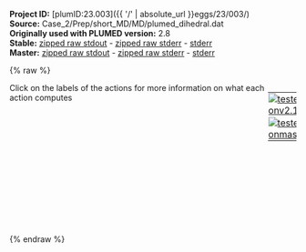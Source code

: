 **Project ID:** [plumID:23.003]({{ '/' | absolute_url }}eggs/23/003/)  
**Source:** Case_2/Prep/short_MD/MD/plumed_dihedral.dat  
**Originally used with PLUMED version:** 2.8  
**Stable:** [zipped raw stdout](plumed_dihedral.dat.plumed.stdout.txt.zip) - [zipped raw stderr](plumed_dihedral.dat.plumed.stderr.txt.zip) - [stderr](plumed_dihedral.dat.plumed.stderr)  
**Master:** [zipped raw stdout](plumed_dihedral.dat.plumed_master.stdout.txt.zip) - [zipped raw stderr](plumed_dihedral.dat.plumed_master.stderr.txt.zip) - [stderr](plumed_dihedral.dat.plumed_master.stderr)  

{% raw %}
<div style="width: 100%; float:left">
<div style="width: 90%; float:left" id="value_details_data/Case_2/Prep/short_MD/MD/plumed_dihedral.dat"> Click on the labels of the actions for more information on what each action computes </div>
<div style="width: 10%; float:left"><table><tr><td style="padding:1px"><a href="plumed_dihedral.dat.plumed.stderr"><img src="https://img.shields.io/badge/v2.10-passing-green.svg" alt="tested onv2.10" /></a></td></tr><tr><td style="padding:1px"><a href="plumed_dihedral.dat.plumed_master.stderr"><img src="https://img.shields.io/badge/master-passing-green.svg" alt="tested onmaster" /></a></td></tr></table></div></div>
<pre style="width=97%;">
<b name="data/Case_2/Prep/short_MD/MD/plumed_dihedral.dattheta" onclick='showPath("data/Case_2/Prep/short_MD/MD/plumed_dihedral.dat","data/Case_2/Prep/short_MD/MD/plumed_dihedral.dattheta","data/Case_2/Prep/short_MD/MD/plumed_dihedral.dattheta","black")'>theta</b><span style="display:none;" id="data/Case_2/Prep/short_MD/MD/plumed_dihedral.dattheta">The TORSION action with label <b>theta</b> calculates the following quantities:<table  align="center" frame="void" width="95%" cellpadding="5%"><tr><td width="5%"><b> Quantity </b>  </td><td width="5%"><b> Type </b>  </td><td><b> Description </b> </td></tr><tr><td width="5%">theta</td><td width="5%"><font color="black">scalar</font></td><td>the TORSION involving these atoms</td></tr></table></span>: <span class="plumedtooltip" style="color:green">TORSION<span class="right">Calculate a torsional angle. <a href="https://www.plumed.org/doc-master/user-doc/html/_t_o_r_s_i_o_n.html" style="color:green">More details</a><i></i></span></span> <span class="plumedtooltip">ATOMS<span class="right">the four atoms involved in the torsional angle<i></i></span></span>=1,2,3,4

<span class="plumedtooltip" style="color:green">PRINT<span class="right">Print quantities to a file. <a href="https://www.plumed.org/doc-master/user-doc/html/_p_r_i_n_t.html" style="color:green">More details</a><i></i></span></span> <span class="plumedtooltip">STRIDE<span class="right"> the frequency with which the quantities of interest should be output<i></i></span></span>=1 <span class="plumedtooltip">ARG<span class="right">the labels of the values that you would like to print to the file<i></i></span></span>=<b name="data/Case_2/Prep/short_MD/MD/plumed_dihedral.dattheta">theta</b> <span class="plumedtooltip">FILE<span class="right">the name of the file on which to output these quantities<i></i></span></span>=analysis.dat
</pre>
{% endraw %}
